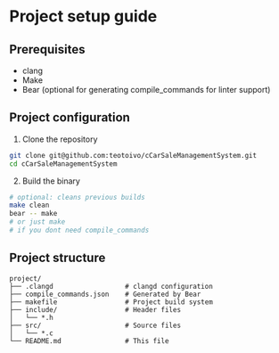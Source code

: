 # Project setup guide

## Prerequisites
- clang
- Make
- Bear (optional for generating compile_commands for linter support)

## Project configuration
1. Clone the repository
```bash
git clone git@github.com:teotoivo/cCarSaleManagementSystem.git
cd cCarSaleManagementSystem
```
2. Build the binary
```bash
# optional: cleans previous builds
make clean
bear -- make
# or just make
# if you dont need compile_commands
```

## Project structure
```text
project/
├── .clangd                  # clangd configuration
├── compile_commands.json    # Generated by Bear
├── makefile                 # Project build system
├── include/                 # Header files
│   └── *.h
├── src/                     # Source files
│   └── *.c
└── README.md                # This file
```
